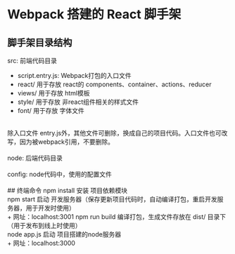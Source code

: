 # Webpack 搭建的 React 脚手架

## 脚手架目录结构
src: 前端代码目录<br/>
+ script.entry.js: Webpack打包的入口文件
+ react/ 用于存放 react的 components、container、actions、reducer
+ views/ 用于存放 html模板
+ style/ 用于存放 非react组件相关的样式文件
+ font/ 用于存放 字体文件
<br/>
除入口文件 entry.js外，其他文件可删除，换成自己的项目代码。入口文件也可改写，因为被webpack引用，不要删除。<br/>
<br/>
node: 后端代码目录<br/>
<br/>
config: node代码中，使用的配置文件<br/>
<br/>
## 终端命令
npm install 安装 项目依赖模块<br/>
npm start 启动 开发服务器（保存更新项目代码时，自动编译打包，重启开发服务器，用于开发时使用）<br/>
+ 网址：localhost:3001
npm run build 编译打包，生成文件存放在 dist/ 目录下（用于发布到线上时使用）<br/>
node app.js 启动 项目搭建的node服务器<br/>
+ 网址：localhost:3000
